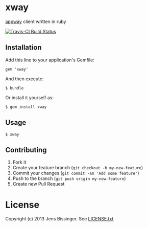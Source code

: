 # xway

[appway](http://github.com/threez/appway) client written in ruby

[![Travis-CI Build Status](https://secure.travis-ci.org/dpree/xway.png)](https://secure.travis-ci.org/dpree/xway)

## Installation

Add this line to your application's Gemfile:

    gem 'xway'

And then execute:

    $ bundle

Or install it yourself as:

    $ gem install xway

## Usage

    $ xway

## Contributing

1. Fork it
2. Create your feature branch (`git checkout -b my-new-feature`)
3. Commit your changes (`git commit -am 'Add some feature'`)
4. Push to the branch (`git push origin my-new-feature`)
5. Create new Pull Request

# License

Copyright (c) 2013 Jens Bissinger. See [LICENSE.txt](LICENSE.txt)
